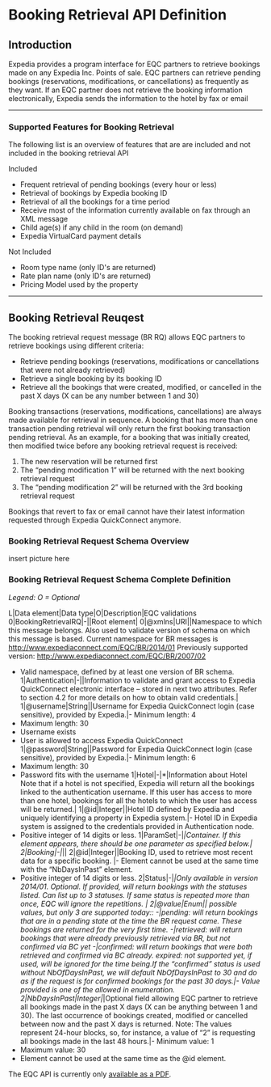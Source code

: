 # Booking Retrieval API Definition

## Introduction

Expedia provides a program interface for EQC partners to retrieve bookings made on any Expedia Inc. Points of sale. EQC partners can retrieve pending bookings (reservations, modifications, or cancellations) as frequently as they want.
If an EQC partner does not retrieve the booking information electronically, Expedia sends the information to the hotel by fax or email


---
### Supported Features for Booking Retrieval

The following list is an overview of features that are are included and not included in the booking retrieval API

Included
* Frequent retrieval of pending bookings (every hour or less)
* Retrieval of bookings by Expedia booking ID
* Retrieval of all the bookings for a time period
* Receive most of the information currently available on fax through an XML message 
* Child age(s) if any child in the room (on demand)
* Expedia VirtualCard payment details

Not Included
* Room type name (only ID's are returned)
* Rate plan name (only ID's are returned)
* Pricing Model used by the property

---

## Booking Retrieval Reuqest

The booking retrieval request message (BR RQ) allows EQC partners to retrieve bookings using different criteria:
* Retrieve pending bookings (reservations, modifications or cancellations that were not already retrieved)
* Retrieve a single booking by its booking ID
* Retrieve all the bookings that were created, modified, or cancelled in the past X days (X can be any number between 1 and 30)

Booking transactions (reservations, modifications, cancellations) are always made available for retrieval in sequence. A booking that has more than one transaction pending retrieval will only return the first booking transaction pending retrieval. As an example, for a booking that was initially created, then modified twice before any booking retrieval request is received:
1. The new reservation will be returned first
2. The “pending modification 1” will be returned with the next booking retrieval request
3. The “pending modification 2” will be returned with the 3rd booking retrieval request

Bookings that revert to fax or email cannot have their latest information requested through Expedia QuickConnect anymore.

### Booking Retrieval Request Schema Overview

insert picture here

### Booking Retrieval Request Schema Complete Definition
_Legend: O = Optional_

L|Data element|Data type|O|Description|EQC validations
0|BookingRetrievalRQ|-||Root element|
0|@xmlns|URI||Namespace to which this message belongs. Also used to validate version of schema on which this message is based. Current namespace for BR messages is 
http://www.expediaconnect.com/EQC/BR/2014/01 
Previously supported version:
http://www.expediaconnect.com/EQC/BR/2007/02
- Valid namespace, defined by at least one version of BR schema.
1|Authentication|-||Information to validate and grant access to Expedia QuickConnect electronic interface – stored in next two attributes. 
Refer to section 4.2 for more details on how to obtain valid credentials.|
1|@username|String||Username for Expedia QuickConnect login (case sensitive), provided by Expedia.|- Minimum length: 4
- Maximum length: 30
- Username exists 
- User is allowed to access Expedia QuickConnect
1|@password|String||Password for Expedia QuickConnect login (case sensitive), provided by Expedia.|- Minimum length: 6
- Maximum length: 30
- Password fits with the username
1|Hotel|-|*|Information about Hotel
Note that if a hotel is not specified, Expedia will return all the bookings linked to the authentication username.
If this user has access to more than one hotel, bookings for all the hotels to which the user has access will be returned.|
1|@id|Integer||Hotel ID defined by Expedia and uniquely identifying a property in Expedia system.|- Hotel ID in Expedia system is assigned to the credentials provided in Authentication node. 
- Positive integer of 14 digits or less.
1|ParamSet|-|*|Container. If this element appears, there should be one parameter as specified below.|
2|Booking|-|*||
2|@id|Integer||Booking ID, used to retrieve most recent data for a specific booking. 
|- Element cannot be used at the same time with the “NbDaysInPast” element. 
- Positive integer of 14 digits or less.
2|Status|-|*|Only available in version 2014/01.
Optional. If provided, will return bookings with the statuses listed. Can list up to 3 statuses. If same status is repeated more than once, EQC will ignore the repetitions. |
2|@value|Enum|| possible values, but only 3 are supported today::
-|pending: will return bookings that are in a pending state at the time the BR request came. These bookings are returned for the very first time.
-|retrieved: will return bookings that were already previously retrieved via BR, but not confirmed via BC yet
-|confirmed: will return bookings that were both retrieved and confirmed via BC already.
expired: not supported yet, if used, will be ignored for the time being.If the “confirmed” status is used without NbOfDaysInPast, we will default NbOfDaysInPast to 30 and do as if the request is for confirmed bookings for the past 30 days.|- Value provided is one of the  allowed in enumeration.
2|NbDaysInPast|Integer|*|Optional field allowing EQC partner to retrieve all bookings made in the past X days (X can be anything between 1 and 30).
The last occurrence of bookings created, modified or cancelled between now and the past X days is returned. 
Note: The values represent 24-hour blocks, so, for instance, a value of “2” is requesting all bookings made in the last 48 hours.|- Minimum value: 1
- Maximum value: 30
- Element cannot be used at the same time as the @id element.






The EQC API is currently only [available as a PDF](http://developer.expediapartnercentral.com/files/EQC_Public_API_v1.6.1.pdf).
